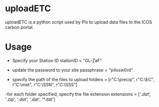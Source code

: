 # uploadETC
uploadETC is a python script used by PIs to upload data files to the ICOS carbon portal.

# Usage
- Specify your Station ID
stationID = "GL-ZaF"

- update the password to your site
passphrase = "p4ssw0rd"

- specify the path of the files to upload
folders = [r"C:\precip",
           r"C:\EC",
           r"C:\met",
           r"C:\SSN",
           r"C:\SSS"]

-for each folder specified, specify the file extension
extensions = ['*.dat', '*.zip', '*.dat', '*.dat', '*.dat']

        
        
          
